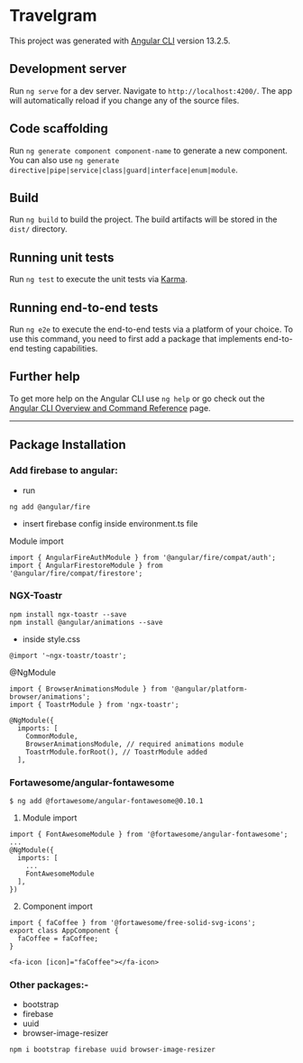 # Travelgram

This project was generated with [Angular CLI](https://github.com/angular/angular-cli) version 13.2.5.

## Development server

Run `ng serve` for a dev server. Navigate to `http://localhost:4200/`. The app will automatically reload if you change any of the source files.

## Code scaffolding

Run `ng generate component component-name` to generate a new component. You can also use `ng generate directive|pipe|service|class|guard|interface|enum|module`.

## Build

Run `ng build` to build the project. The build artifacts will be stored in the `dist/` directory.

## Running unit tests

Run `ng test` to execute the unit tests via [Karma](https://karma-runner.github.io).

## Running end-to-end tests

Run `ng e2e` to execute the end-to-end tests via a platform of your choice. To use this command, you need to first add a package that implements end-to-end testing capabilities.

## Further help

To get more help on the Angular CLI use `ng help` or go check out the [Angular CLI Overview and Command Reference](https://angular.io/cli) page.

---

## Package Installation

### Add firebase to angular:

- run
```
ng add @angular/fire
```
- insert firebase config inside environment.ts file

Module import
```
import { AngularFireAuthModule } from '@angular/fire/compat/auth';
import { AngularFirestoreModule } from '@angular/fire/compat/firestore';
```


### NGX-Toastr
```
npm install ngx-toastr --save
npm install @angular/animations --save
```
- inside style.css
```
@import '~ngx-toastr/toastr';
```
@NgModule
```
import { BrowserAnimationsModule } from '@angular/platform-browser/animations';
import { ToastrModule } from 'ngx-toastr';
```
```
@NgModule({
  imports: [
    CommonModule,
    BrowserAnimationsModule, // required animations module
    ToastrModule.forRoot(), // ToastrModule added
  ],
```

### Fortawesome/angular-fontawesome

```
$ ng add @fortawesome/angular-fontawesome@0.10.1
```

1) Module import
```
import { FontAwesomeModule } from '@fortawesome/angular-fontawesome';
...
@NgModule({
  imports: [
    ...
    FontAwesomeModule
  ],
})
```
2) Component import
```
import { faCoffee } from '@fortawesome/free-solid-svg-icons';
export class AppComponent {
  faCoffee = faCoffee;
}

<fa-icon [icon]="faCoffee"></fa-icon>
```

### Other packages:-

 - bootstrap
 - firebase
 - uuid
 - browser-image-resizer
```
npm i bootstrap firebase uuid browser-image-resizer
```